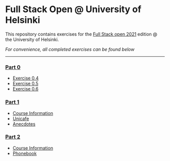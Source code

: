# Full Stack Open @ University of Helsinki

This repository contains exercises for the [Full Stack open 2021](https://fullstackopen.com/en/) edition @ the University of Helsinki.

*For convenience, all completed exercises can be found below*
___

### [Part 0](https://github.com/juhana-peltomaa/FullStackOpen-2021/tree/master/part0)
* [Exercise 0.4](https://github.com/juhana-peltomaa/FullStackOpen-2021/tree/master/part0/0.4)
* [Exercise 0.5](https://github.com/juhana-peltomaa/FullStackOpen-2021/tree/master/part0/0.5)
* [Exercise 0.6](https://github.com/juhana-peltomaa/FullStackOpen-2021/tree/master/part0/0.6)

### [Part 1](https://github.com/juhana-peltomaa/FullStackOpen-2021/tree/master/part1)
* [Course Information](https://github.com/juhana-peltomaa/FullStackOpen-2021/tree/master/part1/courseinfo)
* [Unicafe](https://github.com/juhana-peltomaa/FullStackOpen-2021/tree/master/part1/unicafe)
* [Anecdotes](https://github.com/juhana-peltomaa/FullStackOpen-2021/tree/master/part1/anecdotes)

### [Part 2](https://github.com/juhana-peltomaa/FullStackOpen-2021/tree/master/part2)
* [Course Information](https://github.com/juhana-peltomaa/FullStackOpen-2021/tree/master/part2/courseinfo)
* [Phonebook](https://github.com/juhana-peltomaa/FullStackOpen-2021/tree/master/part2/phonebook)
